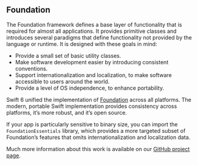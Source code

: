 ## Foundation

The Foundation framework defines a base layer of functionality that is required for almost all applications. It provides primitive classes and introduces several paradigms that define functionality not provided by the language or runtime. It is designed with these goals in mind:


* Provide a small set of basic utility classes.
* Make software development easier by introducing consistent conventions.
* Support internationalization and localization, to make software accessible to users around the world.
* Provide a level of OS independence, to enhance portability.


Swift 6 unified the implementation of [Foundation](https://developer.apple.com/documentation/foundation/) across all platforms. The modern, portable Swift implementation provides consistency across platforms, it’s more robust, and it’s open source.

If your app is particularly sensitive to binary size, you can import the `FoundationEssentials` library, which provides a more targeted subset of Foundation’s features that omits internationalization and localization data.

Much more information about this work is available on our [GitHub project page](https://github.com/swiftlang/swift-foundation).

